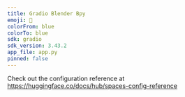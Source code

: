 ```yaml
---
title: Gradio Blender Bpy
emoji: 🚀
colorFrom: blue
colorTo: blue
sdk: gradio
sdk_version: 3.43.2
app_file: app.py
pinned: false
---
```


Check out the configuration reference at https://huggingface.co/docs/hub/spaces-config-reference
